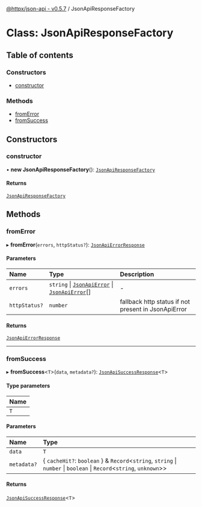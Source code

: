 [@httpx/json-api - v0.5.7](../README.md) / JsonApiResponseFactory

# Class: JsonApiResponseFactory

## Table of contents

### Constructors

- [constructor](JsonApiResponseFactory.md#constructor)

### Methods

- [fromError](JsonApiResponseFactory.md#fromerror)
- [fromSuccess](JsonApiResponseFactory.md#fromsuccess)

## Constructors

### constructor

• **new JsonApiResponseFactory**(): [`JsonApiResponseFactory`](JsonApiResponseFactory.md)

#### Returns

[`JsonApiResponseFactory`](JsonApiResponseFactory.md)

## Methods

### fromError

▸ **fromError**(`errors`, `httpStatus?`): [`JsonApiErrorResponse`](../README.md#jsonapierrorresponse)

#### Parameters

| Name | Type | Description |
| :------ | :------ | :------ |
| `errors` | `string` \| [`JsonApiError`](../README.md#jsonapierror) \| [`JsonApiError`](../README.md#jsonapierror)[] | - |
| `httpStatus?` | `number` | fallback http status if not present in JsonApiError |

#### Returns

[`JsonApiErrorResponse`](../README.md#jsonapierrorresponse)

___

### fromSuccess

▸ **fromSuccess**\<`T`\>(`data`, `metadata?`): [`JsonApiSuccessResponse`](../README.md#jsonapisuccessresponse)\<`T`\>

#### Type parameters

| Name |
| :------ |
| `T` |

#### Parameters

| Name | Type |
| :------ | :------ |
| `data` | `T` |
| `metadata?` | \{ `cacheHit?`: `boolean`  } & `Record`\<`string`, `string` \| `number` \| `boolean` \| `Record`\<`string`, `unknown`\>\> |

#### Returns

[`JsonApiSuccessResponse`](../README.md#jsonapisuccessresponse)\<`T`\>
